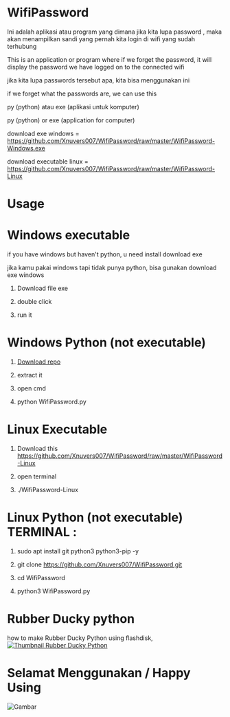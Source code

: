 # WifiPassword

Ini adalah aplikasi atau program yang dimana jika kita lupa password , maka akan menampilkan sandi yang pernah kita login di wifi yang sudah terhubung

This is an application or program where if we forget the password, it will display the password we have logged on to the connected wifi

jika kita lupa passwords tersebut apa, kita bisa menggunakan ini

if we forget what the passwords are, we can use this

py (python) atau exe (aplikasi untuk komputer)

py (python) or exe (application for computer)

download exe windows = https://github.com/Xnuvers007/WifiPassword/raw/master/WifiPassword-Windows.exe

download executable linux = https://github.com/Xnuvers007/WifiPassword/raw/master/WifiPassword-Linux

# Usage
# Windows executable

if you have windows but haven't python, u need install download exe

jika kamu pakai windows tapi tidak punya python, bisa gunakan download exe windows

1. Download file exe

2. double click

3. run it

# Windows Python (not executable)

1. [Download repo](https://github.com/Xnuvers007/WifiPassword)

2. extract it

3. open cmd

4. python WifiPassword.py

# Linux Executable

1. Download this https://github.com/Xnuvers007/WifiPassword/raw/master/WifiPassword-Linux

2. open terminal

3. ./WifiPassword-Linux

# Linux Python (not executable) TERMINAL :

1. sudo apt install git python3 python3-pip -y

2. git clone https://github.com/Xnuvers007/WifiPassword.git

3. cd WifiPassword

4. python3 WifiPassword.py

# Rubber Ducky python

how to make Rubber Ducky Python using flashdisk, [![Thumbnail Rubber Ducky Python](https://img.youtube.com/vi/ePodEKvlhug/0.jpg)](https://www.youtube.com/watch?v=ePodEKvlhug)

# Selamat Menggunakan / Happy Using

![Gambar](https://i.pinimg.com/736x/28/ab/5b/28ab5be238b2619c8b8be717ac81c128.jpg "ini gambar :V this is image :V")
